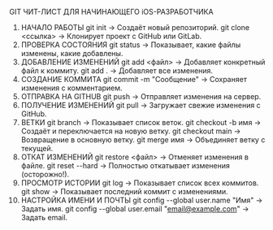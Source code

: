 GIT ЧИТ-ЛИСТ ДЛЯ НАЧИНАЮЩЕГО iOS-РАЗРАБОТЧИКА
1. НАЧАЛО РАБОТЫ
git init → Создаёт новый репозиторий.
git clone <ссылка> → Клонирует проект с GitHub или GitLab.
2. ПРОВЕРКА СОСТОЯНИЯ
git status → Показывает, какие файлы изменены, какие добавлены.
3. ДОБАВЛЕНИЕ ИЗМЕНЕНИЙ
git add <файл> → Добавляет конкретный файл к коммиту.
git add . → Добавляет все изменения.
4. СОЗДАНИЕ КОММИТА
git commit -m "Сообщение" → Сохраняет изменения с комментарием.
5. ОТПРАВКА НА GITHUB
git push → Отправляет изменения на сервер.
6. ПОЛУЧЕНИЕ ИЗМЕНЕНИЙ
git pull → Загружает свежие изменения с GitHub.
7. ВЕТКИ
git branch → Показывает список веток.
git checkout -b имя → Создаёт и переключается на новую ветку.
git checkout main → Возвращение в основную ветку.
git merge имя → Объединяет ветку с текущей.
8. ОТКАТ ИЗМЕНЕНИЙ
git restore <файл> → Отменяет изменения в файле.
git reset --hard → Полностью откатывает изменения (осторожно!).
9. ПРОСМОТР ИСТОРИИ
git log → Показывает список всех коммитов.
git show → Показывает последний коммит с изменениями.
10. НАСТРОЙКА ИМЕНИ И ПОЧТЫ
git config --global user.name "Имя" → Задать имя.
git config --global user.email "email@example.com" → Задать email.
